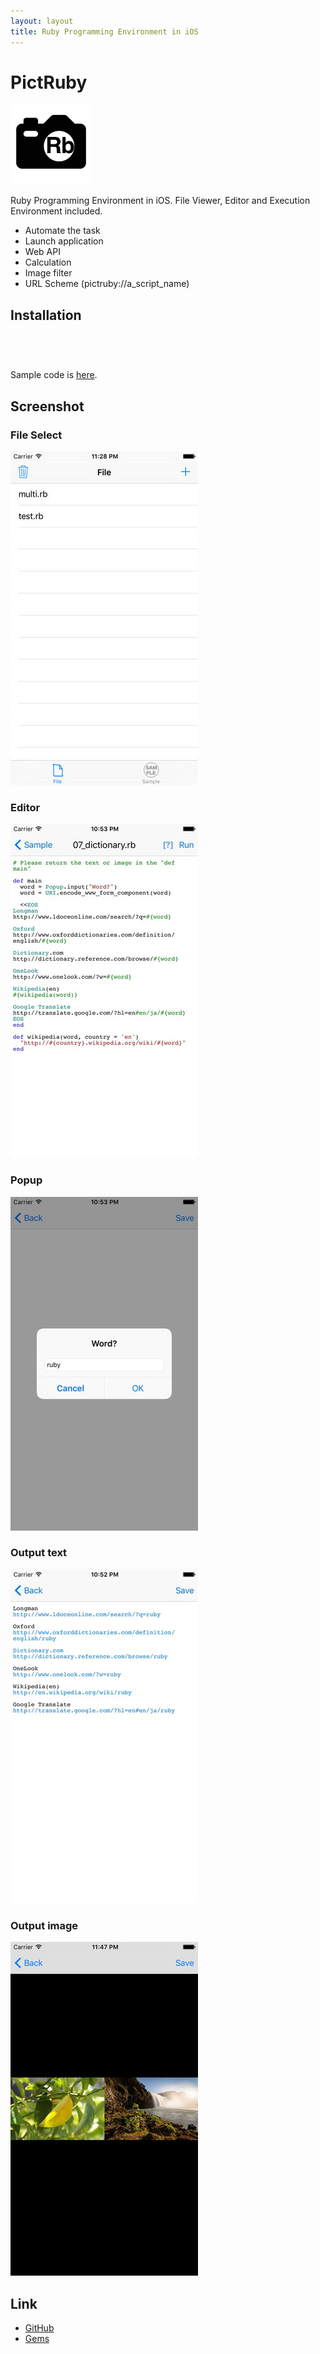 ```yaml
---
layout: layout
title: Ruby Programming Environment in iOS
---
```

# PictRuby

![pictruby-icon](images/pictruby-icon.png)

Ruby Programming Environment in iOS. File Viewer, Editor and Execution Environment included.

- Automate the task
- Launch application
- Web API
- Calculation
- Image filter
- URL Scheme (pictruby://a_script_name)

## Installation

<a href="https://geo.itunes.apple.com/us/app/pictruby/id1042498865?mt=8" style="display:inline-block;overflow:hidden;background:url(http://linkmaker.itunes.apple.com/images/badges/en-us/badge_appstore-lrg.svg) no-repeat;width:165px;height:40px;"></a>

Sample code is [here](https://github.com/ongaeshi/PictRubyGems).

## Screenshot

### File Select
![pictruby-01](images/pictruby-ss-01.jpg)

### Editor
![pictruby-02](images/pictruby-ss-02.jpg)

### Popup
![pictruby-03](images/pictruby-ss-03.jpg)

### Output text
![pictruby-04](images/pictruby-ss-04.jpg)

### Output image
![pictruby-05](images/pictruby-ss-05.jpg)

## Link

- [GitHub](https://github.com/ongaeshi/PictRuby)
- [Gems](https://github.com/ongaeshi/PictRubyGems)

